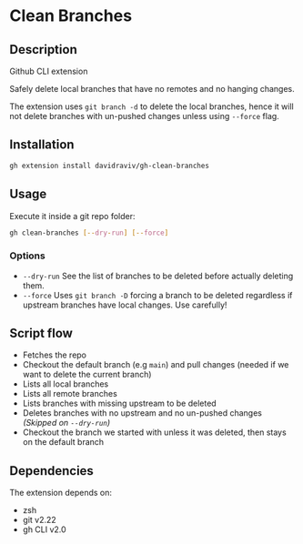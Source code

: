 # Clean Branches
## Description
Github CLI extension

Safely delete local branches that have no remotes and no hanging changes.

The extension uses `git branch -d` to delete the local branches, hence it will not delete branches with un-pushed changes
unless using `--force` flag.

## Installation
```bash
gh extension install davidraviv/gh-clean-branches
```

## Usage
Execute it inside a git repo folder:
```bash
gh clean-branches [--dry-run] [--force]
```
### Options
- `--dry-run` See the list of branches to be deleted before actually deleting them.
- `--force` Uses `git branch -D` forcing a branch to be deleted regardless if upstream branches have local changes. Use carefully!

## Script flow
- Fetches the repo
- Checkout the default branch (e.g `main`) and pull changes (needed if we want to delete the current branch)
- Lists all local branches
- Lists all remote branches
- Lists branches with missing upstream to be deleted
- Deletes branches with no upstream and no un-pushed changes _(Skipped on `--dry-run`)_
- Checkout the branch we started with unless it was deleted, then stays on the default branch

## Dependencies
The extension depends on:
- zsh
- git v2.22
- gh CLI v2.0
